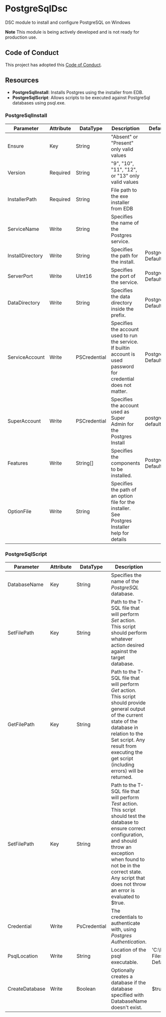 # PostgreSqlDsc

DSC module to install and configure PostgreSQL on Windows

**Note**
This module is being actively developed and is not ready for production use.

## Code of Conduct

This project has adopted this [Code of Conduct](CODE_OF_CONDUCT.md).

## Resources

- **PostgreSqlInstall**: Installs Postgres using the installer from EDB.
- **PostgreSqlScript**: Allows scripts to be executed against PostgreSql databases using psql.exe.


### PostgreSqlInstall

| Parameter | Attribute | DataType | Description | Default
| ---- | ---- | ---- | ---- | ---- |
| Ensure | Key | String | "Absent" or "Present" only valid values | |
| Version | Required | String | "9", "10", "11", "12", or "13" only valid values | |
| InstallerPath | Required | String | File path to the exe installer from EDB | |
| ServiceName | Write | String | Specifies the name of the Postgres service. | |
| InstallDirectory | Write | String | Specifies the path for the install. | Postgres Default |
| ServerPort | Write | UInt16 | Specifies the port of the service. | PostgreSql Default |
| DataDirectory | Write | String | Specifies the data directory inside the prefix. | Postgres Default |
| ServiceAccount | Write | PSCredential | Specifies the account used to run the service. If builtin account is used password for credential does not matter. | Postgres Default |
| SuperAccount | Write | PSCredential | Specifies the account used as Super Admin for the Postgres Install | postgres / default  |
| Features | Write | String[] | Specifies the components to be installed. | Postgres Default |
| OptionFile | Write | String | Specifies the path of an option file for the installer. See Postgres Installer help for details | |

### PostgreSqlScript

| Parameter | Attribute | DataType | Description | Default
| ---- | ---- | ---- | ---- | ---- |
| DatabaseName | Key | String | Specifies the name of the _PostgreSQL_ database. | |
| SetFilePath | Key | String | Path to the T-SQL file that will perform _Set_ action.  This script should perform whatever action desired against the target database. | |
| GetFilePath | Key | String | Path to the T-SQL file that will perform _Get_ action.  This script should provide general output of the current state of the database in relation to the Set script.  Any result from executing the get script (including errors) will be returned. | |
| SetFilePath | Key | String | Path to the T-SQL file that will perform _Test_ action.  This script should test the database to ensure correct configuration, and should throw an exception when found to not be in the correct state.  Any script that does not throw an error is evaluated to $true. | |
| Credential | Write | PsCredential | The credentials to authenticate with, using _Postgres Authentication_. | |
| PsqlLocation | Write | String | Location of the psql executable. | 'C:\Program Files\PostgreSQL\12\bin\psql.exe' Default |
| CreateDatabase | Write | Boolean | Optionally creates a database if the database specified with DatabaseName doesn't exist. | $true Default |

